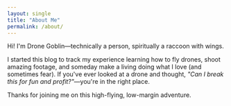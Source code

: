 ```yaml
---
layout: single
title: "About Me"
permalink: /about/
---
```


Hi! I'm Drone Goblin—technically a person, spiritually a raccoon with wings.

I started this blog to track my experience learning how to fly drones, shoot amazing footage, and someday make a living doing what I love (and sometimes fear). If you've ever looked at a drone and thought, *"Can I break this for fun and profit?"*—you're in the right place.

Thanks for joining me on this high-flying, low-margin adventure.

